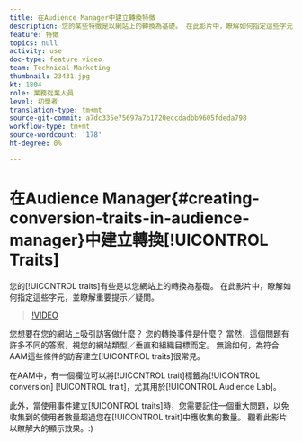 ```yaml
---
title: 在Audience Manager中建立轉換特徵
description: 您的某些特徵是以網站上的轉換為基礎。 在此影片中，瞭解如何指定這些字元，並瞭解重要提示／疑問。
feature: 特徵
topics: null
activity: use
doc-type: feature video
team: Technical Marketing
thumbnail: 23431.jpg
kt: 1804
role: 業務從業人員
level: 初學者
translation-type: tm+mt
source-git-commit: a7dc335e75697a7b1720eccdadbb9605fdeda798
workflow-type: tm+mt
source-wordcount: '178'
ht-degree: 0%

---
```



# 在Audience Manager{#creating-conversion-traits-in-audience-manager}中建立轉換[!UICONTROL Traits]

您的[!UICONTROL traits]有些是以您網站上的轉換為基礎。 在此影片中，瞭解如何指定這些字元，並瞭解重要提示／疑問。

>[!VIDEO](https://video.tv.adobe.com/v/23431/?quality=12)

您想要在您的網站上吸引訪客做什麼？ 您的轉換事件是什麼？ 當然，這個問題有許多不同的答案，視您的網站類型／垂直和組織目標而定。 無論如何，為符合AAM這些條件的訪客建立[!UICONTROL traits]很常見。

在AAM中，有一個欄位可以將[!UICONTROL trait]標籤為[!UICONTROL conversion] [!UICONTROL trait]，尤其用於[!UICONTROL Audience Lab]。

此外，當使用事件建立[!UICONTROL traits]時，您需要記住一個重大問題，以免收集到的使用者數量超過您在[!UICONTROL trait]中應收集的數量。 觀看此影片以瞭解大的顯示效果。:)
